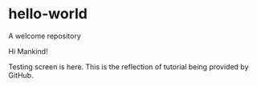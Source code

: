 # hello-world
A welcome repository

Hi Mankind!

Testing screen is here. This is the reflection of tutorial being provided by GitHub.
